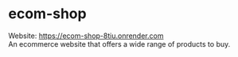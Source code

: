 # ecom-shop

Website: https://ecom-shop-8tiu.onrender.com \
An ecommerce website that offers a wide range of products to buy.